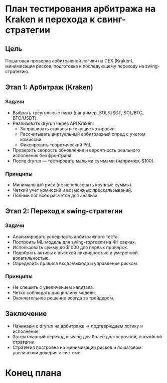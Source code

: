 # План тестирования арбитража на Kraken и перехода к свинг-стратегии

## Цель
Пошаговая проверка арбитражной логики на CEX (Kraken), минимизация рисков, подготовка к последующему переходу на swing-стратегию.

## Этап 1: Арбитраж (Kraken)

### Задачи

- Выбрать треугольные пары (например, SOL/USDT, SOL/BTC, BTC/USDT).
- Реализовать dryrun через API Kraken:
  - Запрашивать стаканы и текущие котировки.
  - Рассчитывать виртуальный арбитражный спред с учетом комиссии.
  - Фиксировать теоретический PnL.
- Проверить скорость обновления и вероятность реального исполнения без фронтрана.
- После dryrun — тестировать малыми суммами (например, $100).

### Принципы

- Минимальный риск (не использовать крупные суммы).
- Четкий учет комиссий и возможных проскальзываний.
- Полный лог всех расчетов для анализа.

## Этап 2: Переход к swing-стратегии

### Задачи

- Анализировать успешность арбитражного теста.
- Построить ML-модель для swing-торговли на 4H свечах.
- Использовать сумму до $1000 для первых проверок.
- Подобрать активы с высокой ликвидностью и умеренной волатильностью.
- Определить правила входа/выхода и управление риском.

### Принципы

- Не спешить с увеличением капитала.
- Четко соблюдать дисциплину модели.
- Окончательное решение всегда за трейдером.

## Заключение

- Начинаем с dryrun на арбитраже → подтверждаем логику и исполнение.
- Затем плавный переход к swing для более долгосрочной, спокойной стратегии.
- Стратегия построена на минимизации рисков и пошаговом увеличении доверия к системе.

# Конец плана